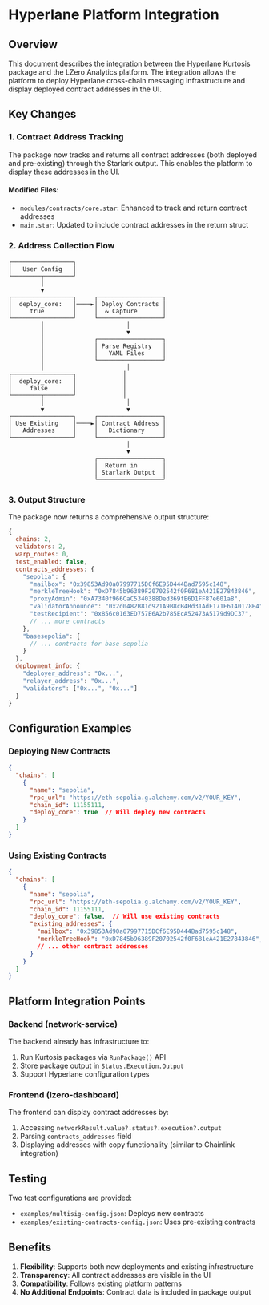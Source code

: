 # Hyperlane Platform Integration

## Overview

This document describes the integration between the Hyperlane Kurtosis package and the LZero Analytics platform. The integration allows the platform to deploy Hyperlane cross-chain messaging infrastructure and display deployed contract addresses in the UI.

## Key Changes

### 1. Contract Address Tracking

The package now tracks and returns all contract addresses (both deployed and pre-existing) through the Starlark output. This enables the platform to display these addresses in the UI.

#### Modified Files:
- `modules/contracts/core.star`: Enhanced to track and return contract addresses
- `main.star`: Updated to include contract addresses in the return struct

### 2. Address Collection Flow

```
┌─────────────────┐
│   User Config   │
└────────┬────────┘
         │
         ▼
┌─────────────────┐     ┌──────────────────┐
│  deploy_core:   │────►│ Deploy Contracts │
│     true        │     │  & Capture       │
└─────────────────┘     └──────────────────┘
         │                       │
         │                       ▼
         │              ┌──────────────────┐
         │              │ Parse Registry   │
         │              │   YAML Files     │
         │              └──────────────────┘
         │                       │
┌─────────────────┐             │
│  deploy_core:   │             │
│     false       │             │
└────────┬────────┘             │
         │                       │
         ▼                       ▼
┌─────────────────┐     ┌──────────────────┐
│ Use Existing    │────►│ Contract Address │
│   Addresses     │     │   Dictionary     │
└─────────────────┘     └──────────────────┘
                                 │
                                 ▼
                        ┌──────────────────┐
                        │  Return in       │
                        │ Starlark Output  │
                        └──────────────────┘
```

### 3. Output Structure

The package now returns a comprehensive output structure:

```javascript
{
  chains: 2,
  validators: 2,
  warp_routes: 0,
  test_enabled: false,
  contracts_addresses: {
    "sepolia": {
      "mailbox": "0x39853Ad90a07997715DCf6E95D444Bad7595c148",
      "merkleTreeHook": "0xD7845b96389F20702542f0F681eA421E27843846",
      "proxyAdmin": "0xA7340f966CaC5340388Ded369fE6D1FF87e601a8",
      "validatorAnnounce": "0x2d0482B81d921A9B8cB4Bd31AdE171F6140178E4",
      "testRecipient": "0x856c0163ED757E6A2b785EcA52473A5179d9DC37",
      // ... more contracts
    },
    "basesepolia": {
      // ... contracts for base sepolia
    }
  },
  deployment_info: {
    "deployer_address": "0x...",
    "relayer_address": "0x...",
    "validators": ["0x...", "0x..."]
  }
}
```

## Configuration Examples

### Deploying New Contracts

```json
{
  "chains": [
    {
      "name": "sepolia",
      "rpc_url": "https://eth-sepolia.g.alchemy.com/v2/YOUR_KEY",
      "chain_id": 11155111,
      "deploy_core": true  // Will deploy new contracts
    }
  ]
}
```

### Using Existing Contracts

```json
{
  "chains": [
    {
      "name": "sepolia",
      "rpc_url": "https://eth-sepolia.g.alchemy.com/v2/YOUR_KEY",
      "chain_id": 11155111,
      "deploy_core": false,  // Will use existing contracts
      "existing_addresses": {
        "mailbox": "0x39853Ad90a07997715DCf6E95D444Bad7595c148",
        "merkleTreeHook": "0xD7845b96389F20702542f0F681eA421E27843846",
        // ... other contract addresses
      }
    }
  ]
}
```

## Platform Integration Points

### Backend (network-service)

The backend already has infrastructure to:
1. Run Kurtosis packages via `RunPackage()` API
2. Store package output in `Status.Execution.Output`
3. Support Hyperlane configuration types

### Frontend (lzero-dashboard)

The frontend can display contract addresses by:
1. Accessing `networkResult.value?.status?.execution?.output`
2. Parsing `contracts_addresses` field
3. Displaying addresses with copy functionality (similar to Chainlink integration)

## Testing

Two test configurations are provided:
- `examples/multisig-config.json`: Deploys new contracts
- `examples/existing-contracts-config.json`: Uses pre-existing contracts

## Benefits

1. **Flexibility**: Supports both new deployments and existing infrastructure
2. **Transparency**: All contract addresses are visible in the UI
3. **Compatibility**: Follows existing platform patterns
4. **No Additional Endpoints**: Contract data is included in package output